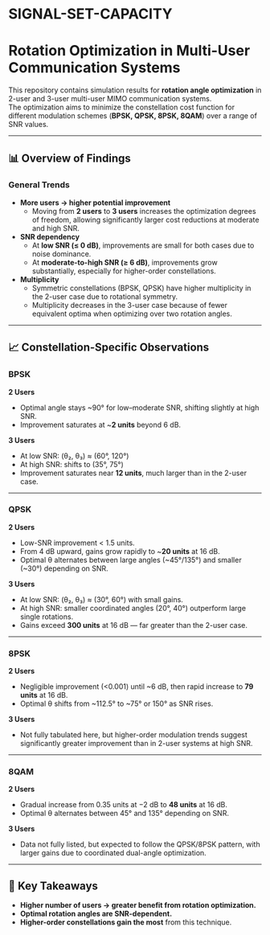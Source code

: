 # SIGNAL-SET-CAPACITY
# Rotation Optimization in Multi-User Communication Systems

This repository contains simulation results for **rotation angle optimization** in 2-user and 3-user multi-user MIMO communication systems.  
The optimization aims to minimize the constellation cost function for different modulation schemes (**BPSK, QPSK, 8PSK, 8QAM**) over a range of SNR values.

---

## 📊 Overview of Findings

### General Trends
- **More users → higher potential improvement**  
  - Moving from **2 users** to **3 users** increases the optimization degrees of freedom, allowing significantly larger cost reductions at moderate and high SNR.
- **SNR dependency**  
  - At **low SNR (≤ 0 dB)**, improvements are small for both cases due to noise dominance.  
  - At **moderate-to-high SNR (≥ 6 dB)**, improvements grow substantially, especially for higher-order constellations.
- **Multiplicity**  
  - Symmetric constellations (BPSK, QPSK) have higher multiplicity in the 2-user case due to rotational symmetry.  
  - Multiplicity decreases in the 3-user case because of fewer equivalent optima when optimizing over two rotation angles.

---

## 📈 Constellation-Specific Observations

### BPSK
**2 Users**
- Optimal angle stays ~90° for low–moderate SNR, shifting slightly at high SNR.
- Improvement saturates at ~**2 units** beyond 6 dB.

**3 Users**
- At low SNR: (θ₂, θ₃) ≈ (60°, 120°)  
- At high SNR: shifts to (35°, 75°)  
- Improvement saturates near **12 units**, much larger than in the 2-user case.

---

### QPSK
**2 Users**
- Low-SNR improvement < 1.5 units.  
- From 4 dB upward, gains grow rapidly to ~**20 units** at 16 dB.
- Optimal θ alternates between large angles (~45°/135°) and smaller (~30°) depending on SNR.

**3 Users**
- At low SNR: (θ₂, θ₃) ≈ (30°, 60°) with small gains.  
- At high SNR: smaller coordinated angles (20°, 40°) outperform large single rotations.  
- Gains exceed **300 units** at 16 dB — far greater than the 2-user case.

---

### 8PSK
**2 Users**
- Negligible improvement (<0.001) until ~6 dB, then rapid increase to **79 units** at 16 dB.
- Optimal θ shifts from ~112.5° to ~75° or 150° as SNR rises.

**3 Users**
- Not fully tabulated here, but higher-order modulation trends suggest significantly greater improvement than in 2-user systems at high SNR.

---

### 8QAM
**2 Users**
- Gradual increase from 0.35 units at −2 dB to **48 units** at 16 dB.
- Optimal θ alternates between 45° and 135° depending on SNR.

**3 Users**
- Data not fully listed, but expected to follow the QPSK/8PSK pattern, with larger gains due to coordinated dual-angle optimization.

---

## 🚀 Key Takeaways
- **Higher number of users → greater benefit from rotation optimization.**
- **Optimal rotation angles are SNR-dependent.**
- **Higher-order constellations gain the most** from this technique.

